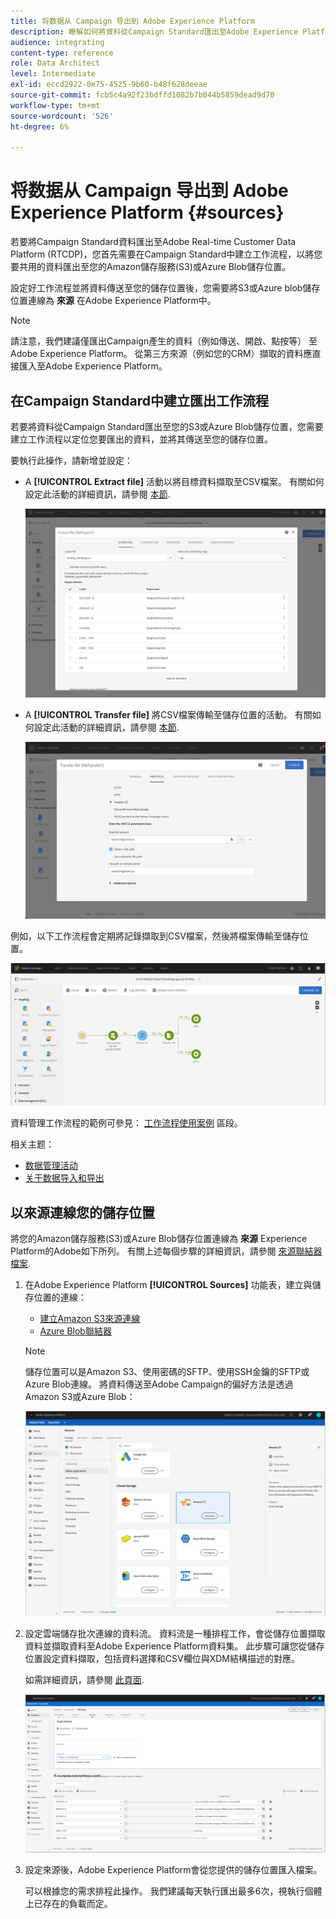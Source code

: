 ```yaml
---
title: 将数据从 Campaign 导出到 Adobe Experience Platform
description: 瞭解如何將資料從Campaign Standard匯出至Adobe Experience Platform。
audience: integrating
content-type: reference
role: Data Architect
level: Intermediate
exl-id: eccd2922-0e75-4525-9b60-b48f628deeae
source-git-commit: fcb5c4a92f23bdffd1082b7b044b5859dead9d70
workflow-type: tm+mt
source-wordcount: '526'
ht-degree: 6%

---
```


# 将数据从 Campaign 导出到 Adobe Experience Platform {#sources}

若要將Campaign Standard資料匯出至Adobe Real-time Customer Data Platform (RTCDP)，您首先需要在Campaign Standard中建立工作流程，以將您要共用的資料匯出至您的Amazon儲存服務(S3)或Azure Blob儲存位置。

設定好工作流程並將資料傳送至您的儲存位置後，您需要將S3或Azure blob儲存位置連線為 **來源** 在Adobe Experience Platform中。

>[!NOTE]
>
>請注意，我們建議僅匯出Campaign產生的資料（例如傳送、開啟、點按等） 至Adobe Experience Platform。 從第三方來源（例如您的CRM）擷取的資料應直接匯入至Adobe Experience Platform。

## 在Campaign Standard中建立匯出工作流程

若要將資料從Campaign Standard匯出至您的S3或Azure Blob儲存位置，您需要建立工作流程以定位您要匯出的資料，並將其傳送至您的儲存位置。

要執行此操作，請新增並設定：

* A **[!UICONTROL Extract file]** 活動以將目標資料擷取至CSV檔案。 有關如何設定此活動的詳細資訊，請參閱 [本節](../../automating/using/extract-file.md).

   ![](assets/rtcdp-extract-file.png)

* A **[!UICONTROL Transfer file]** 將CSV檔案傳輸至儲存位置的活動。 有關如何設定此活動的詳細資訊，請參閱 [本節](../../automating/using/transfer-file.md).

   ![](assets/rtcdp-transfer-file.png)

例如，以下工作流程會定期將記錄擷取到CSV檔案，然後將檔案傳輸至儲存位置。

![](assets/aep-export.png)

資料管理工作流程的範例可參見： [工作流程使用案例](../../automating/using/about-workflow-use-cases.md#management) 區段。

相关主题：

* [数据管理活动](../../automating/using/about-data-management-activities.md)
* [关于数据导入和导出](../../automating/using/about-data-import-and-export.md)


## 以來源連線您的儲存位置

將您的Amazon儲存服務(S3)或Azure Blob儲存位置連線為 **來源** Experience Platform的Adobe如下所列。 有關上述每個步驟的詳細資訊，請參閱 [來源聯結器檔案](https://experienceleague.adobe.com/docs/experience-platform/sources/home.html?lang=zh-Hans).

1. 在Adobe Experience Platform **[!UICONTROL Sources]** 功能表，建立與儲存位置的連線：

   * [建立Amazon S3來源連線](https://experienceleague.adobe.com/docs/experience-platform/sources/ui-tutorials/create/cloud-storage/s3.html)
   * [Azure Blob聯結器](https://experienceleague.adobe.com/docs/experience-platform/sources/connectors/cloud-storage/blob.html)

   >[!NOTE]
   >
   >儲存位置可以是Amazon S3、使用密碼的SFTP、使用SSH金鑰的SFTP或Azure Blob連線。 將資料傳送至Adobe Campaign的偏好方法是透過Amazon S3或Azure Blob：

   ![](assets/rtcdp-connector.png)

1. 設定雲端儲存批次連線的資料流。 資料流是一種排程工作，會從儲存位置擷取資料並擷取資料至Adobe Experience Platform資料集。 此步驟可讓您從儲存位置設定資料擷取，包括資料選擇和CSV欄位與XDM結構描述的對應。

   如需詳細資訊，請參閱 [此頁面](https://experienceleague.adobe.com/docs/experience-platform/sources/ui-tutorials/dataflow/cloud-storage.html).

   ![](assets/rtcdp-map-xdm.png)

1. 設定來源後，Adobe Experience Platform會從您提供的儲存位置匯入檔案。

   可以根據您的需求排程此操作。 我們建議每天執行匯出最多6次，視執行個體上已存在的負載而定。
